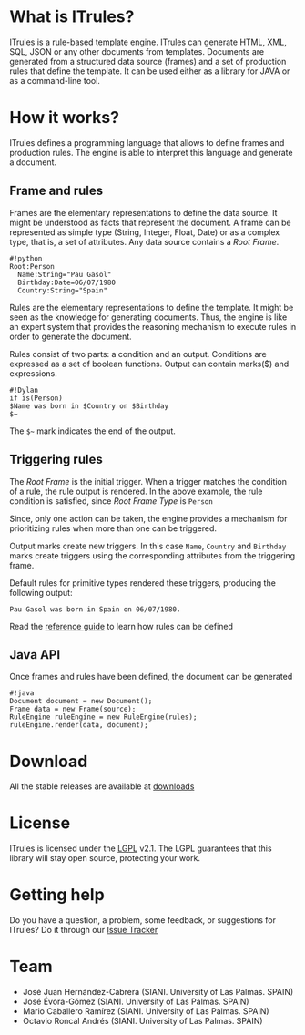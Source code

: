 # What is ITrules? #
ITrules is a rule-based template engine. ITrules can generate HTML, XML, SQL, JSON or any other documents from templates. Documents are generated from a structured data source (frames) and a set of production rules that define the template. It can be used either as a library for JAVA or as a command-line tool. 

# How it works? #
ITrules defines a programming language that allows to define frames and production rules. The engine is able to interpret this language and generate a document.

## Frame and rules ##
Frames are the elementary representations to define the data source. It might be understood as facts that represent the document. A frame can be represented as simple type (String, Integer, Float, Date) or as a complex type, that is, a set of attributes. Any data source contains a *Root Frame*.

```
#!python
Root:Person
  Name:String="Pau Gasol"
  Birthday:Date=06/07/1980
  Country:String="Spain"
```

Rules are the elementary representations to define the template. It might be seen as the knowledge for generating documents. Thus, the engine is like an expert system that provides the reasoning mechanism to execute rules in order to generate the document. 

Rules consist of two parts: a condition and an output. Conditions are expressed as a set of boolean functions. Output can contain marks($) and expressions.

```
#!Dylan
if is(Person)
$Name was born in $Country on $Birthday
$~
```

The `$~` mark indicates the end of the output.

## Triggering rules ##

The *Root Frame* is the initial trigger. When a trigger matches the condition of a rule, the rule output is rendered. In the above example, the rule condition is satisfied, since *Root Frame Type* is `Person`

Since, only one action can be taken, the engine provides a mechanism for prioritizing rules when more than one can be triggered. 

Output marks create new triggers. In this case `Name`, `Country` and `Birthday` marks create triggers using the corresponding attributes from the triggering frame. 

Default rules for primitive types rendered these triggers, producing the following output:

```
Pau Gasol was born in Spain on 06/07/1980.
```

Read the [reference guide](referenceguide) to learn how rules can be defined

## Java API ##
Once frames and rules have been defined, the document can be generated
```
#!java
Document document = new Document();
Frame data = new Frame(source);
RuleEngine ruleEngine = new RuleEngine(rules);
ruleEngine.render(data, document);
```

# Download #
All the stable releases are available at [downloads](http://bitbucket.org/siani/itrules/downloads)

# License #
ITrules is licensed under the [LGPL](http://www.gnu.org/licenses/lgpl.html) v2.1. The LGPL guarantees that this library will stay open source, protecting your work.

# Getting help #
Do you have a question, a problem, some feedback, or suggestions for ITrules?
Do it through our [Issue Tracker](http://bitbucket.org/siani/itrules/issues)

# Team #
* José Juan Hernández-Cabrera (SIANI. University of Las Palmas. SPAIN)
* José Évora-Gómez (SIANI. University of Las Palmas. SPAIN)
* Mario Caballero Ramírez (SIANI. University of Las Palmas. SPAIN)
* Octavio Roncal Andrés (SIANI. University of Las Palmas. SPAIN)